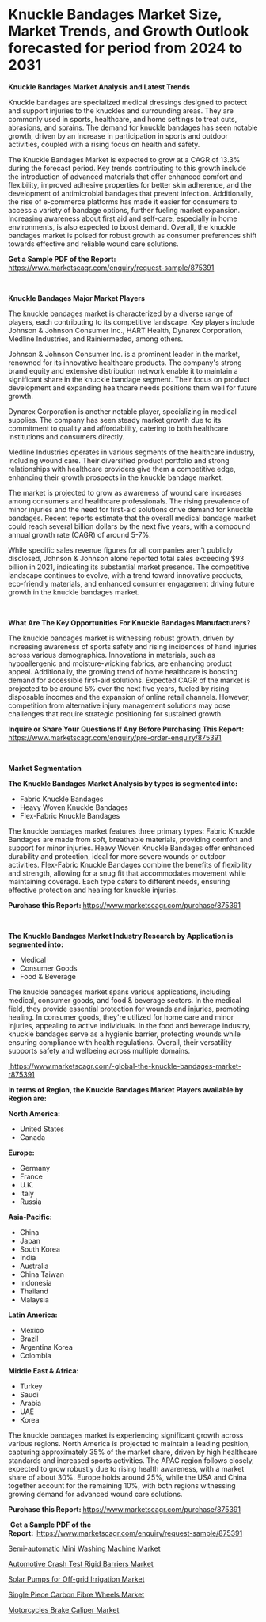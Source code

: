 <p><h1>Knuckle Bandages Market Size, Market Trends, and Growth Outlook forecasted for period from 2024 to 2031</h1></p><p><strong>Knuckle Bandages Market Analysis and Latest Trends</strong></p>
<p><p>Knuckle bandages are specialized medical dressings designed to protect and support injuries to the knuckles and surrounding areas. They are commonly used in sports, healthcare, and home settings to treat cuts, abrasions, and sprains. The demand for knuckle bandages has seen notable growth, driven by an increase in participation in sports and outdoor activities, coupled with a rising focus on health and safety.</p><p>The Knuckle Bandages Market is expected to grow at a CAGR of 13.3% during the forecast period. Key trends contributing to this growth include the introduction of advanced materials that offer enhanced comfort and flexibility, improved adhesive properties for better skin adherence, and the development of antimicrobial bandages that prevent infection. Additionally, the rise of e-commerce platforms has made it easier for consumers to access a variety of bandage options, further fueling market expansion. Increasing awareness about first aid and self-care, especially in home environments, is also expected to boost demand. Overall, the knuckle bandages market is poised for robust growth as consumer preferences shift towards effective and reliable wound care solutions.</p></p>
<p><strong>Get a Sample PDF of the Report:&nbsp;</strong> <a href="https://www.marketscagr.com/enquiry/request-sample/875391?utm_campaign=1128&utm_medium=2&utm_source=Github&utm_content=ia&utm_term=11102024&utm_id=knuckle-bandages">https://www.marketscagr.com/enquiry/request-sample/875391</a></p>
<p>&nbsp;</p>
<p><strong>Knuckle Bandages Major Market Players</strong></p>
<p><p>The knuckle bandages market is characterized by a diverse range of players, each contributing to its competitive landscape. Key players include Johnson & Johnson Consumer Inc., HART Health, Dynarex Corporation, Medline Industries, and Rainiermeded, among others. </p><p>Johnson & Johnson Consumer Inc. is a prominent leader in the market, renowned for its innovative healthcare products. The company's strong brand equity and extensive distribution network enable it to maintain a significant share in the knuckle bandage segment. Their focus on product development and expanding healthcare needs positions them well for future growth.</p><p>Dynarex Corporation is another notable player, specializing in medical supplies. The company has seen steady market growth due to its commitment to quality and affordability, catering to both healthcare institutions and consumers directly. </p><p>Medline Industries operates in various segments of the healthcare industry, including wound care. Their diversified product portfolio and strong relationships with healthcare providers give them a competitive edge, enhancing their growth prospects in the knuckle bandage market.</p><p>The market is projected to grow as awareness of wound care increases among consumers and healthcare professionals. The rising prevalence of minor injuries and the need for first-aid solutions drive demand for knuckle bandages. Recent reports estimate that the overall medical bandage market could reach several billion dollars by the next five years, with a compound annual growth rate (CAGR) of around 5-7%.</p><p>While specific sales revenue figures for all companies aren't publicly disclosed, Johnson & Johnson alone reported total sales exceeding $93 billion in 2021, indicating its substantial market presence. The competitive landscape continues to evolve, with a trend toward innovative products, eco-friendly materials, and enhanced consumer engagement driving future growth in the knuckle bandages market.</p></p>
<p>&nbsp;</p>
<p><strong>What Are The Key Opportunities For Knuckle Bandages Manufacturers?</strong></p>
<p><p>The knuckle bandages market is witnessing robust growth, driven by increasing awareness of sports safety and rising incidences of hand injuries across various demographics. Innovations in materials, such as hypoallergenic and moisture-wicking fabrics, are enhancing product appeal. Additionally, the growing trend of home healthcare is boosting demand for accessible first-aid solutions. Expected CAGR of the market is projected to be around 5% over the next five years, fueled by rising disposable incomes and the expansion of online retail channels. However, competition from alternative injury management solutions may pose challenges that require strategic positioning for sustained growth.</p></p>
<p><strong>Inquire or Share Your Questions If Any Before Purchasing This Report:</strong> <a href="https://www.marketscagr.com/enquiry/pre-order-enquiry/875391?utm_campaign=1128&utm_medium=2&utm_source=Github&utm_content=ia&utm_term=11102024&utm_id=knuckle-bandages">https://www.marketscagr.com/enquiry/pre-order-enquiry/875391</a></p>
<p>&nbsp;</p>
<p><strong>Market Segmentation</strong></p>
<p><strong>The Knuckle Bandages Market Analysis by types is segmented into:</strong></p>
<p><ul><li>Fabric Knuckle Bandages</li><li>Heavy Woven Knuckle Bandages</li><li>Flex-Fabric Knuckle Bandages</li></ul></p>
<p><p>The knuckle bandages market features three primary types: Fabric Knuckle Bandages are made from soft, breathable materials, providing comfort and support for minor injuries. Heavy Woven Knuckle Bandages offer enhanced durability and protection, ideal for more severe wounds or outdoor activities. Flex-Fabric Knuckle Bandages combine the benefits of flexibility and strength, allowing for a snug fit that accommodates movement while maintaining coverage. Each type caters to different needs, ensuring effective protection and healing for knuckle injuries.</p></p>
<p><strong>Purchase this Report:&nbsp;</strong><a href="https://www.marketscagr.com/purchase/875391?utm_campaign=1128&utm_medium=2&utm_source=Github&utm_content=ia&utm_term=11102024&utm_id=knuckle-bandages">https://www.marketscagr.com/purchase/875391</a></p>
<p>&nbsp;</p>
<p><strong>The Knuckle Bandages Market Industry Research by Application is segmented into:</strong></p>
<p><ul><li>Medical</li><li>Consumer Goods</li><li>Food & Beverage</li></ul></p>
<p><p>The knuckle bandages market spans various applications, including medical, consumer goods, and food & beverage sectors. In the medical field, they provide essential protection for wounds and injuries, promoting healing. In consumer goods, they're utilized for home care and minor injuries, appealing to active individuals. In the food and beverage industry, knuckle bandages serve as a hygienic barrier, protecting wounds while ensuring compliance with health regulations. Overall, their versatility supports safety and wellbeing across multiple domains.</p></p>
<p><a href="https://www.marketscagr.com/-global-the-knuckle-bandages-market-r875391?utm_campaign=1128&utm_medium=2&utm_source=Github&utm_content=ia&utm_term=11102024&utm_id=knuckle-bandages">&nbsp;https://www.marketscagr.com/-global-the-knuckle-bandages-market-r875391</a></p>
<p><strong>In terms of Region, the Knuckle Bandages Market Players available by Region are:</strong></p>
<p>
    <p> <strong> North America: </strong>
        <ul>
            <li>United States</li>
            <li>Canada</li>
        </ul>
        </p> 
    <p> <strong> Europe: </strong>
        <ul>
            <li>Germany</li>
            <li>France</li>
            <li>U.K.</li>
            <li>Italy</li>
            <li>Russia</li>
        </ul>
        </p> 
    <p> <strong> Asia-Pacific: </strong>
        <ul>
            <li>China</li>
            <li>Japan</li>
            <li>South Korea</li>
            <li>India</li>
            <li>Australia</li>
            <li>China Taiwan</li>
            <li>Indonesia</li>
            <li>Thailand</li>
            <li>Malaysia</li>
        </ul>
        </p> 
    <p> <strong> Latin America: </strong>
        <ul>
            <li>Mexico</li>
            <li>Brazil</li>
            <li>Argentina Korea</li>
            <li>Colombia</li>
        </ul>
        </p> 
    <p> <strong> Middle East & Africa: </strong>
        <ul>
            <li>Turkey</li>
            <li>Saudi</li>
            <li>Arabia</li>
            <li>UAE</li>
            <li>Korea</li>
        </ul>
    </p>
    </p>
<p><p>The knuckle bandages market is experiencing significant growth across various regions. North America is projected to maintain a leading position, capturing approximately 35% of the market share, driven by high healthcare standards and increased sports activities. The APAC region follows closely, expected to grow robustly due to rising health awareness, with a market share of about 30%. Europe holds around 25%, while the USA and China together account for the remaining 10%, with both regions witnessing growing demand for advanced wound care solutions.</p></p>
<p><strong>Purchase this Report: </strong><a href="https://www.marketscagr.com/purchase/875391?utm_campaign=1128&utm_medium=2&utm_source=Github&utm_content=ia&utm_term=11102024&utm_id=knuckle-bandages">https://www.marketscagr.com/purchase/875391</a></p>
<p>&nbsp;<strong>Get a Sample PDF of the Report:&nbsp;&nbsp;</strong><a href="https://www.marketscagr.com/enquiry/request-sample/875391?utm_campaign=1128&utm_medium=2&utm_source=Github&utm_content=ia&utm_term=11102024&utm_id=knuckle-bandages">https://www.marketscagr.com/enquiry/request-sample/875391</a></p>
<p><strong></strong></p>
<p><p><a href="https://www.linkedin.com/pulse/semi-automatic-mini-washing-machine-market-opportunities-owqwc?utm_campaign=1128&utm_medium=2&utm_source=Github&utm_content=ia&utm_term=11102024&utm_id=knuckle-bandages">Semi-automatic Mini Washing Machine Market</a></p><p><a href="https://www.linkedin.com/pulse/automotive-crash-test-rigid-barriers-industry-resonance-134-amplification-burle?utm_campaign=1128&utm_medium=2&utm_source=Github&utm_content=ia&utm_term=11102024&utm_id=knuckle-bandages">Automotive Crash Test Rigid Barriers Market</a></p><p><a href="https://www.linkedin.com/pulse/charting-future-comprehensive-analysis-global-solar-pumps-off-grid-6yoce?utm_campaign=1128&utm_medium=2&utm_source=Github&utm_content=ia&utm_term=11102024&utm_id=knuckle-bandages">Solar Pumps for Off-grid Irrigation Market</a></p><p><a href="https://www.linkedin.com/pulse/global-single-piece-carbon-fibre-wheels-market-opportunities-vq2te?utm_campaign=1128&utm_medium=2&utm_source=Github&utm_content=ia&utm_term=11102024&utm_id=knuckle-bandages">Single Piece Carbon Fibre Wheels Market</a></p><p><a href="https://www.linkedin.com/pulse/motorcycles-brake-caliper-market-growth-segmentation-regional-iflze?utm_campaign=1128&utm_medium=2&utm_source=Github&utm_content=ia&utm_term=11102024&utm_id=knuckle-bandages">Motorcycles Brake Caliper Market</a></p></p>